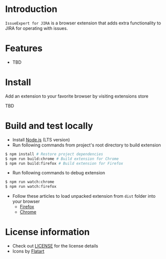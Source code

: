 # Introduction

`IssueExpert for JIRA` is a browser extension that adds extra functionality to JIRA for operating with issues.

# Features

- TBD

# Install

Add an extension to your favorite browser by visiting extensions store

TBD

# Build and test locally

- Install [Node.js](https://nodejs.org/) (LTS version)
- Run following commands from project's root directory to build extension

```bash
$ npm install # Restore project dependencies
$ npm run build:chrome # Build extension for Chrome
$ npm run build:firefox # Build extension for Firefox
```

- Run following commands to debug extension

```bash
$ npm run watch:chrome
$ npm run watch:firefox
```

- Follow these articles to load unpacked extension from `dist` folder into your browser
  - [Firefox](https://developer.mozilla.org/en-US/docs/Mozilla/Add-ons/WebExtensions/Your_first_WebExtension#installing)
  - [Chrome](https://developer.chrome.com/docs/extensions/mv3/getstarted/development-basics/#load-unpacked)

# License information

- Check out [LICENSE](LICENSE) for the license details
- Icons by [Flatart](https://www.freepik.com/author/flatart)
